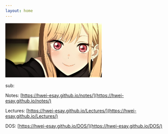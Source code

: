 ```yaml
---
layout: home
---
```

<img src="./uwp4850109.jpeg" alt="windows-icon" style="width: 60%; max-width: 600px; height: auto;">

sub:

Notes: [https://hwei-esay.github.io/notes/](https://hwei-esay.github.io/notes/)

Lectures: [https://hwei-esay.github.io/Lectures/](https://hwei-esay.github.io/Lectures/)

DOS: [https://hwei-esay.github.io/DOS/](https://hwei-esay.github.io/DOS/)